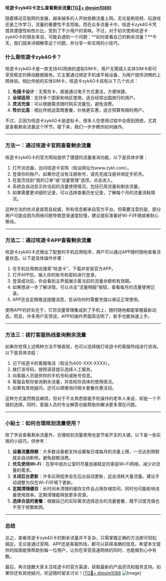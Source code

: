 **吱遊卡zyk4G卡怎么查看剩余流量[[TG💪+ @esim1088](https://t.me/s/esim1088)]**

随着移动互联网的发展，越来越多的人开始依赖流量上网。无论是刷视频、玩游戏还是工作学习，流量的重要性不言而喻。而在众多流量卡中，吱遊卡zyk4G卡凭借其便捷性和性价比，受到了不少用户的青睐。不过，对于初次使用吱遊卡zyk4G卡的朋友来说，可能会遇到一个问题：**如何查看自己的剩余流量？**今天，我们就来详细解答这个问题，并分享一些实用的小技巧。

### 什么是吱遊卡zyk4G卡？

吱遊卡zyk4G卡是一款支持4G网络的虚拟SIM卡，用户无需插入实体SIM卡即可享受稳定的移动数据服务。它主要通过绑定手机或平板设备，为用户提供流畅的上网体验。相比传统的实体SIM卡，吱遊卡zyk4G卡具有以下几个优点：

1. **免插卡设计**：无需剪卡，直接通过电子方式激活，方便快捷。
2. **全球适用**：支持多个国家和地区使用，适合经常出国旅行的用户。
3. **灵活充值**：可以根据需求随时购买流量包，避免浪费。
4. **性价比高**：相比传统运营商套餐，价格更实惠，适合预算有限的用户。

不过，正因为吱遊卡zyk4G卡是虚拟卡，很多人在使用过程中会感到困惑，尤其是查看剩余流量这个环节。接下来，我们一步步教你如何操作。

---

### 方法一：通过吱遊卡官网查看剩余流量

吱遊卡zyk4G卡的官方网站提供了便捷的流量查询功能，以下是具体步骤：

1. 打开浏览器，访问吱遊卡官网（假设网址为www.zykt.com）。
2. 登录你的账户。如果你还没有注册账号，请先完成注册并绑定手机号。
3. 在首页找到“我的订单”或“流量管理”选项，点击进入。
4. 系统会自动显示你当前的流量使用情况，包括已用流量和剩余流量。
5. 如果需要更详细的记录，可以选择查看历史记录，了解每个月的流量消耗情况。

这种方法的优点是直观且权威，所有信息都来自官方平台。但需要注意的是，部分用户可能会因为网络问题导致登录速度较慢，建议提前准备好Wi-Fi环境或者耐心等待。

---

### 方法二：通过吱遊卡APP查看剩余流量

吱遊卡zyk4G卡还推出了配套的手机应用程序，用户可以通过APP随时随地查看流量状态。以下是具体操作步骤：

1. 在手机应用商店搜索“吱遊卡”，下载并安装官方APP。
2. 打开APP后，输入你的账号和密码进行登录。
3. 登录成功后，你会看到主界面展示着当前的流量余额和有效期。
4. 如果想进一步了解详情，可以点击“流量明细”按钮，查看每月的流量使用记录。
5. APP还会定期推送提醒消息，告诉你何时需要充值以保证正常使用。

使用APP的好处在于，它将流量管理集成到了手机上，随时随地都能掌握最新动态。而且，许多用户反馈说，APP的操作界面简洁明了，新手也能快速上手。

---

### 方法三：拨打客服热线查询剩余流量

如果你觉得上述两种方法不够直观，也可以选择拨打吱遊卡的客服热线进行咨询。以下是具体流程：

1. 记下吱遊卡的客服电话（假设为400-XXX-XXXX）。
2. 拨打该号码，按照语音提示选择人工服务。
3. 向客服人员提供你的手机号码或账号信息。
4. 客服会帮你查询剩余流量，并告知你具体的使用情况。
5. 如果有其他疑问，还可以顺便询问相关套餐优惠活动。

这种方式虽然稍显麻烦，但对于不太熟悉智能手机操作的老年人来说，却是一个不错的选择。同时，客服人员的专业解答也能帮助你解决更多潜在问题。

---

### 小贴士：如何合理规划流量使用？

除了学会查看剩余流量外，合理规划流量使用也是节省开支的关键。以下是一些实用的小技巧，供参考：

1. **设置流量限额**：大多数设备都支持设置每日或每月的流量上限，一旦达到限额就会自动断网，避免超额消费。
2. **优先使用Wi-Fi**：在家中或办公室时尽量连接稳定的家庭Wi-Fi网络，减少对流量的需求。
3. **关闭后台更新**：许多应用程序会在后台自动更新，这会消耗大量流量。建议手动调整为仅在Wi-Fi环境下更新。
4. **定期清理缓存**：长时间未清理的缓存文件会占用存储空间，同时也可能影响流量使用效率。定期清理能释放更多资源。
5. **选择合适的套餐**：根据自己的实际需求选择适合的流量套餐，既不过度充值也不至于频繁断网。

---

### 总结

总之，查看吱遊卡zyk4G卡的剩余流量并不复杂，只需掌握正确的方法即可轻松搞定。无论是通过官网、APP还是客服热线，都可以获得准确的信息。希望本文提供的指南能够帮助到每一位用户，让你在享受高速网络的同时，也能做到心中有数。

最后，再次提醒大家关注吱遊卡的官方渠道，获取最新的产品资讯和服务支持。如果你还有其他疑问，欢迎随时留言讨论！[[TG💪+ @esim1088](https://t.me/s/esim1088) ![Image](https://i.postimg.cc/4NQfJmqS/Snipaste-2025-05-13-00-14-12.png)]